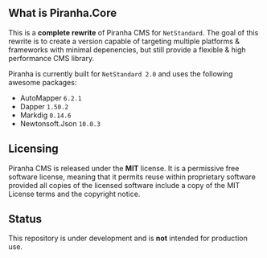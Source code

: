 ﻿## What is Piranha.Core

This is a **complete rewrite** of Piranha CMS for `NetStandard`. The goal of this rewrite 
is to create a version capable of targeting multiple platforms & frameworks with minimal
depenencies, but still provide a flexible & high performance CMS library.

Piranha is currently built for `NetStandard 2.0` and uses the following awesome packages:

* AutoMapper `6.2.1`
* Dapper `1.50.2`
* Markdig `0.14.6`
* Newtonsoft.Json `10.0.3`

## Licensing
Piranha CMS is released under the **MIT** license. It is a permissive free software license,
meaning that it permits reuse within proprietary software provided all copies of the licensed
software include a copy of the MIT License terms and the copyright notice.

## Status
This repository is under development and is **not** intended for production use.
